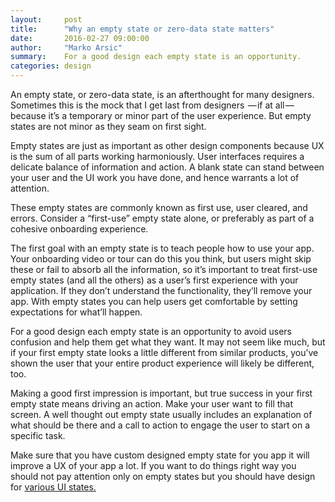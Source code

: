 ```yaml
---
layout:     post
title:      "Why an empty state or zero-data state matters"
date:       2016-02-27 09:00:00
author:     "Marko Arsic"
summary:    For a good design each empty state is an opportunity.
categories: design
---
```


An empty state, or zero-data state, is an afterthought for many designers. Sometimes this is the mock that I get last from designers  — if at all — because it’s a temporary or minor part of the user experience. But empty states are not minor as they seam on first sight.

Empty states are just as important as other design components because UX is the sum of all parts working harmoniously. User interfaces requires a delicate balance of information and action. A blank state can stand between your user and the UI work you have done, and hence warrants a lot of attention.

These empty states are commonly known as first use, user cleared, and errors. Consider a “first-use” empty state alone, or preferably as part of a cohesive onboarding experience.

The first goal with an empty state is to teach people how to use your app. Your onboarding video or tour can do this you think, but users might skip these or fail to absorb all the information, so it’s important to treat first-use empty states (and all the others) as a user’s first experience with your application. If they don’t understand the functionality, they’ll remove your app. With empty states you can help users get comfortable by setting expectations for what’ll happen.

For a good design each empty state is an opportunity to avoid users confusion and help them get what they want. It may not seem like much, but if your first empty state looks a little different from similar products, you’ve shown the user that your entire product experience will likely be different, too.

Making a good first impression is important, but true success in your first empty state means driving an action. Make your user want to fill that screen. A well thought out empty state usually includes an explanation of what should be there and a call to action to engage the user to start on a specific task.

Make sure that you have custom designed empty state for you app it will improve a UX of your app a lot. If you want to do things right way you should not pay attention only on empty states but you should have design for [various UI states.](https://medium.com/@_mikehlee/designing-for-various-states-823816e49c8d#.ppt9989vj)
